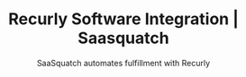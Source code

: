 ---
title: Recurly Software Integration | Saasquatch
logo: recurly-integration.png
categories: 
 - payment-provider
highlights: Looking for Recurly software integration? SaaSquatch enables Recurly to create new codes as well as track referred subscriptions and give discounts.
integrationDescription: |
    Recurly is a fantastic subscription management tool. SaaSquatch's Recurly integration uses Recurly to automatically create new referral codes, track referred subscriptions and give people discounts.
subtitle: SaaSquatch automates fulfillment with Recurly
slug: recurly
keyFeatures:
 - Creates unique referral Coupon codes for your customers and track when those codes are used automatically.
 - Provide recurring discounts on your customers' invoices
 - Detect cancelled subscriptions to automatically update referral rewards
 - Uses a native integration built by SaaSquatch directly on Recurly's API 
moreInfo:
 - "[Recurly Tech Installation Guide](/developer/recurly)"
guideLink: /developer/recurly
integrationName: Recurly
category: landingPage
template: intergrationLander.html
---
